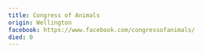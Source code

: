 ```yaml
---
title: Congress of Animals
origin: Wellington
facebook: https://www.facebook.com/congressofanimals/
died: 0
---
```

